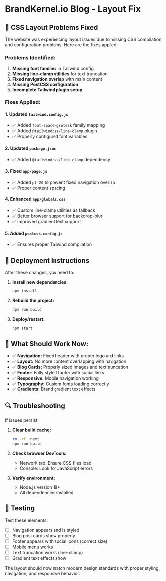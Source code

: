 # BrandKernel.io Blog - Layout Fix

## 🚨 CSS Layout Problems Fixed

The website was experiencing layout issues due to missing CSS compilation and configuration problems. Here are the fixes applied:

### Problems Identified:
1. **Missing font families** in Tailwind config
2. **Missing line-clamp utilities** for text truncation  
3. **Fixed navigation overlap** with main content
4. **Missing PostCSS configuration**
5. **Incomplete Tailwind plugin setup**

### Fixes Applied:

#### 1. Updated `tailwind.config.js`
- ✅ Added `font-space-grotesk` family mapping
- ✅ Added `@tailwindcss/line-clamp` plugin
- ✅ Properly configured font variables

#### 2. Updated `package.json`
- ✅ Added `@tailwindcss/line-clamp` dependency

#### 3. Fixed `app/page.js`
- ✅ Added `pt-20` to prevent fixed navigation overlap
- ✅ Proper content spacing

#### 4. Enhanced `app/globals.css`
- ✅ Custom line-clamp utilities as fallback
- ✅ Better browser support for backdrop-blur
- ✅ Improved gradient text support

#### 5. Added `postcss.config.js`
- ✅ Ensures proper Tailwind compilation

## 🔧 Deployment Instructions

After these changes, you need to:

1. **Install new dependencies:**
   ```bash
   npm install
   ```

2. **Rebuild the project:**
   ```bash
   npm run build
   ```

3. **Deploy/restart:**
   ```bash
   npm start
   ```

## 🎯 What Should Work Now:

- ✅ **Navigation:** Fixed header with proper logo and links
- ✅ **Layout:** No more content overlapping with navigation
- ✅ **Blog Cards:** Properly sized images and text truncation
- ✅ **Footer:** Fully styled footer with social links
- ✅ **Responsive:** Mobile navigation working
- ✅ **Typography:** Custom fonts loading correctly
- ✅ **Gradients:** Brand gradient text effects

## 🔍 Troubleshooting

If issues persist:

1. **Clear build cache:**
   ```bash
   rm -rf .next
   npm run build
   ```

2. **Check browser DevTools:**
   - Network tab: Ensure CSS files load
   - Console: Look for JavaScript errors

3. **Verify environment:**
   - Node.js version 18+
   - All dependencies installed

## 📱 Testing

Test these elements:
- [ ] Navigation appears and is styled
- [ ] Blog post cards show properly
- [ ] Footer appears with social icons (correct size)
- [ ] Mobile menu works
- [ ] Text truncation works (line-clamp)
- [ ] Gradient text effects show

The layout should now match modern design standards with proper styling, navigation, and responsive behavior.
